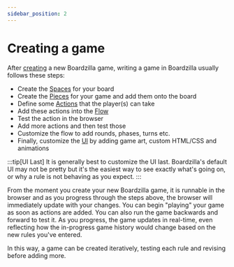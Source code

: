 ```yaml
---
sidebar_position: 2
---
```


# Creating a game

After [creating](../introduction/creating-a-game) a new Boardzilla game, writing a game in
Boardzilla usually follows these steps:

- Create the [Spaces](core-concepts#space) for your board
- Create the [Pieces](core-concepts#piece) for your game and add them onto the board
- Define some [Actions](core-concepts#action) that the player(s) can take
- Add these actions into the [Flow](core-concepts#flow)
- Test the action in the browser
- Add more actions and then test those
- Customize the flow to add rounds, phases, turns etc.
- Finally, customize the [UI](/category/customizing-the-ui) by adding game art, custom HTML/CSS and animations

:::tip[UI Last]
It is generally best to customize the UI last. Boardzilla's default UI may not be pretty but it's the easiest way to see exactly what's going on, or why a rule is not behaving as you expect.
:::

From the moment you create your new Boardzilla game, it is runnable in the browser and
as you progress through the steps above, the browser will immediately update with your changes.
You can begin "playing" your game as soon as actions are added. You
can also run the game backwards and forward to test it. As you progress, the game
updates in real-time, even reflecting how the in-progress game history would change
based on the new rules you've entered.

In this way, a game can be created iteratively, testing each rule and revising
before adding more.
